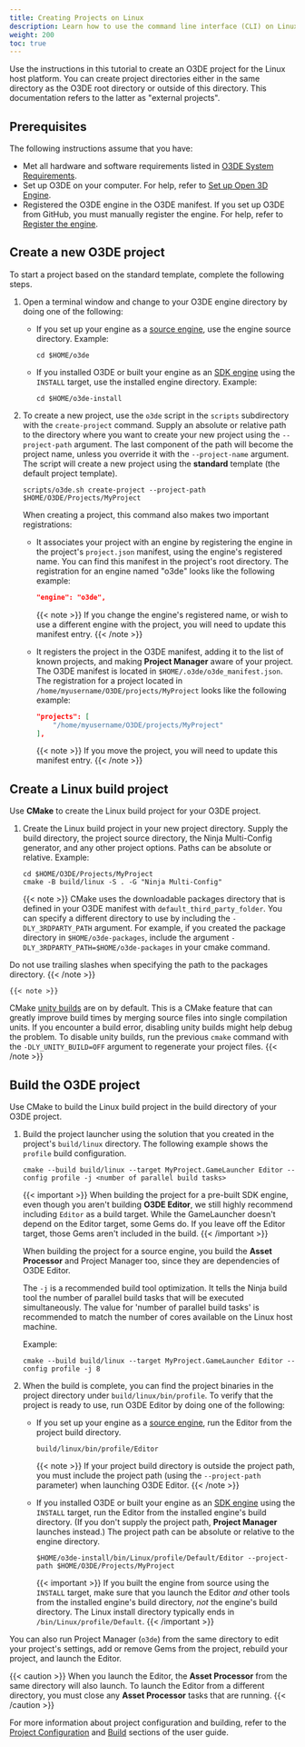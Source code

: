 ```yaml
---
title: Creating Projects on Linux
description: Learn how to use the command line interface (CLI) on Linux to create and build new Open 3D Engine (O3DE) projects from the default project template.
weight: 200
toc: true
---
```


Use the instructions in this tutorial to create an O3DE project for the Linux host platform. You can create project directories either in the same directory as the O3DE root directory or outside of this directory. This documentation refers to the latter as "external projects".

## Prerequisites

The following instructions assume that you have:

* Met all hardware and software requirements listed in [O3DE System Requirements](/docs/welcome-guide/requirements).
* Set up O3DE on your computer. For help, refer to [Set up Open 3D Engine](/docs/welcome-guide/setup).
* Registered the O3DE engine in the O3DE manifest. If you set up O3DE from GitHub, you must manually register the engine. For help, refer to [Register the engine](/docs/welcome-guide/setup/setup-from-github/building-linux/#register-the-engine).

## Create a new O3DE project

To start a project based on the standard template, complete the following steps.

1. Open a terminal window and change to your O3DE engine directory by doing one of the following:

    * If you set up your engine as a [source engine](/docs/user-guide/appendix/glossary/#source-engine), use the engine source directory. Example:

        ```shell
        cd $HOME/o3de
        ```

    * If you installed O3DE or built your engine as an [SDK engine](/docs/user-guide/appendix/glossary/#sdk-engine) using the `INSTALL` target, use the installed engine directory. Example:

        ```shell
        cd $HOME/o3de-install
        ```

1. To create a new project, use the `o3de` script in the `scripts` subdirectory with the `create-project` command. Supply an absolute or relative path to the directory where you want to create your new project using the `--project-path` argument. The last component of the path will become the project name, unless you override it with the `--project-name` argument. The script will create a new project using the **standard** template (the default project template).

    ```shell
    scripts/o3de.sh create-project --project-path $HOME/O3DE/Projects/MyProject
    ```

    When creating a project, this command also makes two important registrations:

    * It associates your project with an engine by registering the engine in the project's `project.json` manifest, using the engine's registered name. You can find this manifest in the project's root directory. The registration for an engine named "o3de" looks like the following example:

        ```json
        "engine": "o3de",
        ```

        {{< note >}}
If you change the engine's registered name, or wish to use a different engine with the project, you will need to update this manifest entry.
        {{< /note >}}

    * It registers the project in the O3DE manifest, adding it to the list of known projects, and making **Project Manager** aware of your project. The O3DE manifest is located in `$HOME/.o3de/o3de_manifest.json`. The registration for a project located in `/home/myusername/O3DE/projects/MyProject` looks like the following example:

        ```json
        "projects": [
            "/home/myusername/O3DE/projects/MyProject"
        ],
        ```

        {{< note >}}
If you move the project, you will need to update this manifest entry.
        {{< /note >}}

## Create a Linux build project

Use **CMake** to create the Linux build project for your O3DE project.

1. Create the Linux build project in your new project directory. Supply the build directory, the project source directory, the Ninja Multi-Config generator, and any other project options. Paths can be absolute or relative. Example:

    ```shell
    cd $HOME/O3DE/Projects/MyProject
    cmake -B build/linux -S . -G "Ninja Multi-Config"
    ```

    {{< note >}}
CMake uses the downloadable packages directory that is defined in your O3DE manifest with `default_third_party_folder`. You can specify a different directory to use by including the `-DLY_3RDPARTY_PATH` argument. For example, if you created the package directory in `$HOME/o3de-packages`, include the argument `-DLY_3RDPARTY_PATH=$HOME/o3de-packages` in your cmake command.

Do not use trailing slashes when specifying the path to the packages directory.
    {{< /note >}}

    {{< note >}}
CMake [unity builds](https://cmake.org/cmake/help/latest/prop_tgt/UNITY_BUILD.html) are on by default. This is a CMake feature that can greatly improve build times by merging source files into single compilation units. If you encounter a build error, disabling unity builds might help debug the problem. To disable unity builds, run the previous `cmake` command with the `-DLY_UNITY_BUILD=OFF` argument to regenerate your project files.
    {{< /note >}}

## Build the O3DE project

Use CMake to build the Linux build project in the build directory of your O3DE project.

1. Build the project launcher using the solution that you created in the project's `build/linux` directory. The following example shows the `profile` build configuration.

    ```shell
    cmake --build build/linux --target MyProject.GameLauncher Editor --config profile -j <number of parallel build tasks>
    ```

    {{< important >}}
When building the project for a pre-built SDK engine, even though you aren't building **O3DE Editor**, we still highly recommend including `Editor` as a build target. While the GameLauncher doesn't depend on the Editor target, some Gems do. If you leave off the Editor target, those Gems aren't included in the build.
    {{< /important >}}

    When building the project for a source engine, you build the **Asset Processor** and Project Manager too, since they are dependencies of O3DE Editor.

    The `-j` is a recommended build tool optimization. It tells the Ninja build tool the number of parallel build tasks that will be executed simultaneously. The value for 'number of parallel build tasks' is recommended to match the number of cores available on the Linux host machine.

    Example:

    ```shell
    cmake --build build/linux --target MyProject.GameLauncher Editor --config profile -j 8
    ```

1. When the build is complete, you can find the project binaries in the project directory under `build/linux/bin/profile`. To verify that the project is ready to use, run O3DE Editor by doing one of the following:

    * If you set up your engine as a [source engine](/docs/welcome-guide/setup/setup-from-github/building-linux/#build-the-engine), run the Editor from the project build directory.

        ```shell
        build/linux/bin/profile/Editor
        ```

        {{< note >}}
If your project build directory is outside the project path, you must include the project path (using the `--project-path` parameter) when launching O3DE Editor.
        {{< /note >}}

    * If you installed O3DE or built your engine as an [SDK engine](/docs/welcome-guide/setup/setup-from-github/building-linux/#build-the-engine) using the `INSTALL` target, run the Editor from the installed engine's build directory. (If you don't supply the project path, **Project Manager** launches instead.) The project path can be absolute or relative to the engine directory.

        ```shell
        $HOME/o3de-install/bin/Linux/profile/Default/Editor --project-path $HOME/O3DE/Projects/MyProject
        ```

        {{< important >}}
If you built the engine from source using the `INSTALL` target, make sure that you launch the Editor _and_ other tools from the installed engine's build directory, _not_ the engine's build directory. The Linux install directory typically ends in `/bin/Linux/profile/Default`.
        {{< /important >}}

You can also run Project Manager (`o3de`) from the same directory to edit your project's settings, add or remove Gems from the project, rebuild your project, and launch the Editor.

{{< caution >}}
When you launch the Editor, the **Asset Processor** from the same directory will also launch.  To launch the Editor from a different directory, you must close any **Asset Processor** tasks that are running.
{{< /caution >}}

For more information about project configuration and building, refer to the [Project Configuration](/docs/user-guide/project-config) and [Build](/docs/user-guide/build) sections of the user guide.
